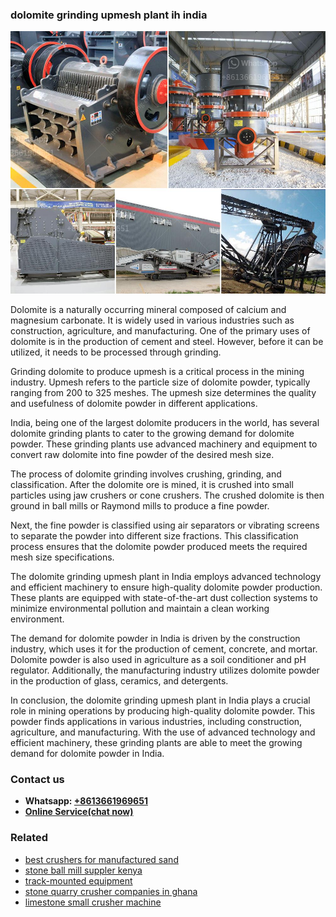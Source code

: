 <h3>dolomite grinding upmesh plant ih india</h3><img src='1708497521.jpg' alt=''><p>Dolomite is a naturally occurring mineral composed of calcium and magnesium carbonate. It is widely used in various industries such as construction, agriculture, and manufacturing. One of the primary uses of dolomite is in the production of cement and steel. However, before it can be utilized, it needs to be processed through grinding.</p><p>Grinding dolomite to produce upmesh is a critical process in the mining industry. Upmesh refers to the particle size of dolomite powder, typically ranging from 200 to 325 meshes. The upmesh size determines the quality and usefulness of dolomite powder in different applications.</p><p>India, being one of the largest dolomite producers in the world, has several dolomite grinding plants to cater to the growing demand for dolomite powder. These grinding plants use advanced machinery and equipment to convert raw dolomite into fine powder of the desired mesh size.</p><p>The process of dolomite grinding involves crushing, grinding, and classification. After the dolomite ore is mined, it is crushed into small particles using jaw crushers or cone crushers. The crushed dolomite is then ground in ball mills or Raymond mills to produce a fine powder.</p><p>Next, the fine powder is classified using air separators or vibrating screens to separate the powder into different size fractions. This classification process ensures that the dolomite powder produced meets the required mesh size specifications.</p><p>The dolomite grinding upmesh plant in India employs advanced technology and efficient machinery to ensure high-quality dolomite powder production. These plants are equipped with state-of-the-art dust collection systems to minimize environmental pollution and maintain a clean working environment.</p><p>The demand for dolomite powder in India is driven by the construction industry, which uses it for the production of cement, concrete, and mortar. Dolomite powder is also used in agriculture as a soil conditioner and pH regulator. Additionally, the manufacturing industry utilizes dolomite powder in the production of glass, ceramics, and detergents.</p><p>In conclusion, the dolomite grinding upmesh plant in India plays a crucial role in mining operations by producing high-quality dolomite powder. This powder finds applications in various industries, including construction, agriculture, and manufacturing. With the use of advanced technology and efficient machinery, these grinding plants are able to meet the growing demand for dolomite powder in India.</p><h3>Contact us</h3><ul><li><strong>Whatsapp:&nbsp;<a href="https://wa.me/8613661969651">+8613661969651</a></strong></li><li><a href="https://swt.shibang-china.com/?git&amp;zhl&amp;dolomite grinding upmesh plant ih india"><strong>Online Service(chat now)</strong></a></li></ul><h3>Related</h3><ul><li><a href='best crushers for manufactured sand.md'>best crushers for manufactured sand</a></li><li><a href='stone ball mill suppler kenya.md'>stone ball mill suppler kenya</a></li><li><a href='trackmounted equipment.md'>track-mounted equipment</a></li><li><a href='stone quarry crusher companies in ghana.md'>stone quarry crusher companies in ghana</a></li><li><a href='limestone small crusher machine.md'>limestone small crusher machine</a></li></ul>